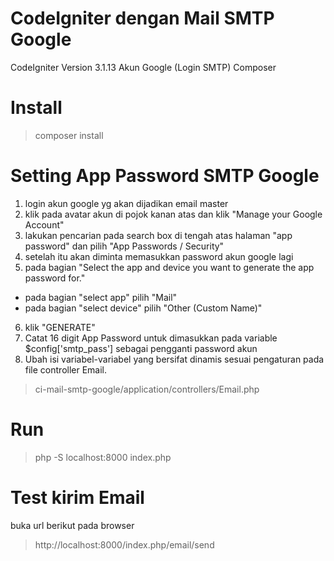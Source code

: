 # CodeIgniter dengan Mail SMTP Google
CodeIgniter Version 3.1.13
Akun Google (Login SMTP)
Composer

# Install
> composer install

# Setting App Password SMTP Google
1. login akun google yg akan dijadikan email master 
2. klik pada avatar akun di pojok kanan atas dan klik "Manage your Google Account"
3. lakukan pencarian pada search box di tengah atas halaman "app password" dan pilih "App Passwords / Security"
4. setelah itu akan diminta memasukkan password akun google lagi
5. pada bagian "Select the app and device you want to generate the app password for." 
  - pada bagian "select app" pilih "Mail"
  - pada bagian "select device" pilih "Other (Custom Name)"
6. klik "GENERATE"
7. Catat 16 digit App Password untuk dimasukkan pada variable $config['smtp_pass'] sebagai pengganti password akun
8. Ubah isi variabel-variabel yang bersifat dinamis sesuai pengaturan pada file controller Email.
> ci-mail-smtp-google/application/controllers/Email.php

# Run
> php -S localhost:8000 index.php

# Test kirim Email
buka url berikut pada browser
> http://localhost:8000/index.php/email/send
